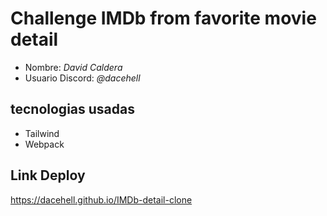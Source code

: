 # Challenge IMDb from favorite movie detail

- Nombre: _David Caldera_
- Usuario Discord: _@dacehell_

## tecnologias usadas

- Tailwind
- Webpack

## Link Deploy

https://dacehell.github.io/IMDb-detail-clone
